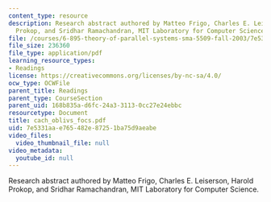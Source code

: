 ```yaml
---
content_type: resource
description: Research abstract authored by Matteo Frigo, Charles E. Leiserson, Harold
  Prokop, and Sridhar Ramachandran, MIT Laboratory for Computer Science.
file: /courses/6-895-theory-of-parallel-systems-sma-5509-fall-2003/7e5331aae765482e87251ba75d9aeabe_cach_oblivs_focs.pdf
file_size: 236360
file_type: application/pdf
learning_resource_types:
- Readings
license: https://creativecommons.org/licenses/by-nc-sa/4.0/
ocw_type: OCWFile
parent_title: Readings
parent_type: CourseSection
parent_uid: 168b835a-d6fc-24a3-3113-0cc27e24ebbc
resourcetype: Document
title: cach_oblivs_focs.pdf
uid: 7e5331aa-e765-482e-8725-1ba75d9aeabe
video_files:
  video_thumbnail_file: null
video_metadata:
  youtube_id: null
---
```

Research abstract authored by Matteo Frigo, Charles E. Leiserson, Harold Prokop, and Sridhar Ramachandran, MIT Laboratory for Computer Science.